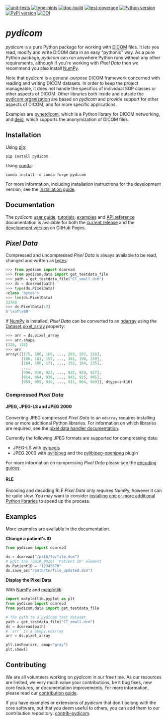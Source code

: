 [![unit-tests](https://github.com/pydicom/pydicom/workflows/unit-tests/badge.svg)](https://github.com/pydicom/pydicom/actions?query=workflow%3Aunit-tests)
[![type-hints](https://github.com/pydicom/pydicom/workflows/type-hints/badge.svg)](https://github.com/pydicom/pydicom/actions?query=workflow%3Atype-hints)
[![doc-build](https://circleci.com/gh/pydicom/pydicom/tree/main.svg?style=shield)](https://circleci.com/gh/pydicom/pydicom/tree/main)
[![test-coverage](https://codecov.io/gh/pydicom/pydicom/branch/main/graph/badge.svg)](https://codecov.io/gh/pydicom/pydicom)
[![Python version](https://img.shields.io/pypi/pyversions/pydicom.svg)](https://img.shields.io/pypi/pyversions/pydicom.svg)
[![PyPI version](https://badge.fury.io/py/pydicom.svg)](https://badge.fury.io/py/pydicom)
[![DOI](https://zenodo.org/badge/DOI/10.5281/zenodo.8034250.svg)](https://doi.org/10.5281/zenodo.8034250)

# *pydicom*

*pydicom* is a pure Python package for working with [DICOM](https://www.dicomstandard.org/) files.
It lets you read, modify and write DICOM data in an easy "pythonic" way. As a pure Python package,
*pydicom* can run anywhere Python runs without any other requirements, although if you're working
with *Pixel Data* then we recommend you also install [NumPy](https://numpy.org).

Note that *pydicom* is a general-purpose DICOM framework concerned with
reading and writing DICOM datasets. In order to keep the
project manageable, it does not handle the specifics of individual SOP classes
or other aspects of DICOM. Other libraries both inside and outside the
[pydicom organization](https://github.com/pydicom) are based on *pydicom*
and provide support for other aspects of DICOM, and for more
specific applications.

Examples are [pynetdicom](https://github.com/pydicom/pynetdicom), which
is a Python library for DICOM networking, and [deid](https://github.com/pydicom/deid),
which supports the anonymization of DICOM files.


## Installation

Using [pip](https://pip.pypa.io/en/stable/):
```
pip install pydicom
```
Using [conda](https://docs.conda.io/en/latest/):
```
conda install -c conda-forge pydicom
```

For more information, including installation instructions for the development version, see the [installation guide](https://pydicom.github.io/pydicom/stable/tutorials/installation.html).


## Documentation

The *pydicom* [user guide](https://pydicom.github.io/pydicom/stable/old/pydicom_user_guide.html), [tutorials](https://pydicom.github.io/pydicom/stable/tutorials/index.html), [examples](https://pydicom.github.io/pydicom/stable/auto_examples/index.html) and [API reference](https://pydicom.github.io/pydicom/stable/reference/index.html) documentation is available for both the [current release](https://pydicom.github.io/pydicom/stable) and the [development version](https://pydicom.github.io/pydicom/dev) on GitHub Pages.

## *Pixel Data*

Compressed and uncompressed *Pixel Data* is always available to
be read, changed and written as [bytes](https://docs.python.org/3/library/stdtypes.html#bytes-objects):
```python
>>> from pydicom import dcmread
>>> from pydicom.data import get_testdata_file
>>> path = get_testdata_file("CT_small.dcm")
>>> ds = dcmread(path)
>>> type(ds.PixelData)
<class 'bytes'>
>>> len(ds.PixelData)
32768
>>> ds.PixelData[:2]
b'\xaf\x00'

```

If [NumPy](https://www.numpy.org) is installed, *Pixel Data* can be converted to an [ndarray](https://numpy.org/doc/stable/reference/generated/numpy.ndarray.html) using the [Dataset.pixel_array](https://pydicom.github.io/pydicom/stable/reference/generated/pydicom.dataset.Dataset.html#pydicom.dataset.Dataset.pixel_array) property:

```python
>>> arr = ds.pixel_array
>>> arr.shape
(128, 128)
>>> arr
array([[175, 180, 166, ..., 203, 207, 216],
       [186, 183, 157, ..., 181, 190, 239],
       [184, 180, 171, ..., 152, 164, 235],
       ...,
       [906, 910, 923, ..., 922, 929, 927],
       [914, 954, 938, ..., 942, 925, 905],
       [959, 955, 916, ..., 911, 904, 909]], dtype=int16)
```
### Compressed *Pixel Data*
#### JPEG, JPEG-LS and JPEG 2000
Converting JPEG compressed *Pixel Data* to an ``ndarray`` requires installing one or more additional Python libraries. For information on which libraries are required, see the [pixel data handler documentation](https://pydicom.github.io/pydicom/stable/old/image_data_handlers.html#guide-compressed).

Currently the following JPEG formats are supported for compressing data:

* JPEG-LS with [pyjpegls](https://github.com/pydicom/pyjpegls)
* JPEG 2000 with [pylibjpeg](https://github.com/pydicom/pylibjpeg) and the [pylibjpeg-openjpeg]((https://github.com/pydicom/pylibjpeg-openjpeg)) plugin

For more information on compressing *Pixel Data* please see the [encoding guides](https://pydicom.github.io/pydicom/stable/guides/encoding/index.html).

#### RLE
Encoding and decoding RLE *Pixel Data* only requires NumPy, however it can
be quite slow. You may want to consider [installing one or more additional
Python libraries](https://pydicom.github.io/pydicom/stable/old/image_data_compression.html) to speed up the process.

## Examples
More [examples](https://pydicom.github.io/pydicom/stable/auto_examples/index.html) are available in the documentation.

**Change a patient's ID**
```python
from pydicom import dcmread

ds = dcmread("/path/to/file.dcm")
# Edit the (0010,0020) 'Patient ID' element
ds.PatientID = "12345678"
ds.save_as("/path/to/file_updated.dcm")
```

**Display the Pixel Data**

With [NumPy](https://numpy.org) and [matplotlib](https://matplotlib.org/)
```python
import matplotlib.pyplot as plt
from pydicom import dcmread
from pydicom.data import get_testdata_file

# The path to a pydicom test dataset
path = get_testdata_file("CT_small.dcm")
ds = dcmread(path)
# `arr` is a numpy.ndarray
arr = ds.pixel_array

plt.imshow(arr, cmap="gray")
plt.show()
```

## Contributing

We are all volunteers working on *pydicom* in our free time. As our
resources are limited, we very much value your contributions, be it bug fixes, new
core features, or documentation improvements. For more information, please
read our [contribution guide](https://github.com/pydicom/pydicom/blob/main/CONTRIBUTING.md).

If you have examples or extensions of *pydicom* that don't belong with the
core software, but that you deem useful to others, you can add them to our
contribution repository:
[contrib-pydicom](https://www.github.com/pydicom/contrib-pydicom).
